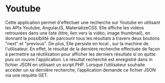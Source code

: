 # Youtube
Cette application permet d'effectuer une recherche sur Youtube en utilisant les APIs Youtube, AngularJS, MaterializeCSS. 
Elle affiche les vidéos retrouvées dans une liste (titre, lien vers la vidéo, image thumbnail), 
en donnant la possibilité de parcourir tous les résultats à travers deux boutons "next" et "previous".
De plus, Elle persiste en local , sur la machine de l'utilisateur. En effet, le résultat de la dernière recherche effectuée 
de façon à permettre sa réutilisation pour afficher les derniers résultats si on quitte puis on rouvre l'application.
Le résultat recherché est enregistré dans in fichier JSON en utilisant un script PHP. 
Lorsque l’utilisateur souhaite accéder un sa dernière recherche, l’application demande  ce fichier JSON via une requête GET. 
